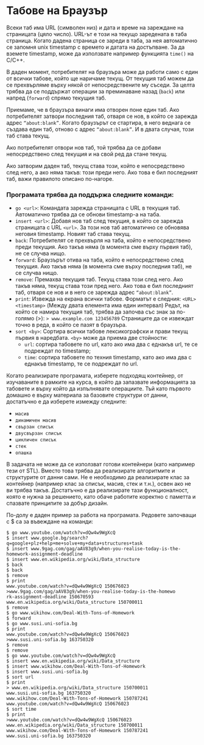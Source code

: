 # Табове на Браузър
Всеки таб има URL (символен низ) и дата и време на зареждане на страницата (цяло число). URL-ът е този на текущо заредената в таба страница. Когато дадена страница се зареди в таба, за нея автоматично се запомня unix timestamp с времето и датата на достъпване. За да вземете timestamp, може да използвате например функцията `time()` на C/C++.

В даден момент, потребителят на браузъра може да работи само с един от всички табове, който ще наричаме текущ. От текущия таб можем да се прехвърляме върху някой от непосредствените му съседи. За целта трябва да се поддържат операции за преминаване назад (`back`) или напред (`forward`) спрямо текущия таб.

Приемаме, че в браузъра винаги има отворен поне един таб. Ако потребителят затвори последния таб, отваря се нов, в който се зарежда адрес `“about:blank”`. Когато браузърът се стартира, в него веднага се създава един таб, отново с адрес `“about:blank”`. И в двата случая, този таб става текущ.

Ако потребителят отвори нов таб, той трябва да се добави непосредствено след текущия и на свой ред да стане текущ.

Ако затворим даден таб, текущ става този, който е непосредствено след него, а ако няма такъв: този преди него. Ако това е бил последният таб, важи правилото описано по-нагоре.

### Програмата трябва да поддържа следните команди:
*   `go <url>`: Командата зарежда страницата с URL <url> в текущия таб. Автоматично трябва да се обнови timestamp-а на таба.
*   `insert <url>`: Добавя нов таб след текущия, в който се зарежда
страницата с URL `<url>`. За този нов таб автоматично се обновява неговия timestamp. Новият таб става текущ.
*   `back`: Потребителят се прехвърля на таба, който е непосредствено преди текущия. Ако такъв няма (в момента сме върху първия таб), не се случва нищо.
*   `forward`: Браузърът отива на таба, който е непосредствено след текущия. Ако такъв няма (в момента сме върху последния таб), не се случва нищо.
*   `remove`: Премахва текущия таб. Текущ става този след него. Ако
такъв няма, текущ става този пред него. Ако това е бил последният таб, отваря се нов и в него се зарежда адрес `“about:blank”`.
*   `print`: Извежда на екрана всички табове. Форматът е следния:
`<URL> <timestamp>`
(Между двата елемента има един интервал)
Редът, на който се намира текущия таб, трябва да започва
със знак за по-голямо (>):
`> www.example.com 123456789`
Страниците да се извеждат точно в реда, в който се пазят
в браузъра.
*   `sort <by>`: Сортира всички табове лексикографски и прави текущ
първия в наредбата. `<by>` може да приема две стойности:
    * `url`: сортира табовете по url, като ако има два с
еднaкъв url, те се подреждат по timestamp;
    * `time`: сортира табовете по техния timestamp, като
ако има два с еднакъв timestamp, те се подреждат по url.

Когато реализирате програмата, изберете подходящ контейнер, от изучаваните
в рамките на курса, в който да запазвате информацията за табовете и върху
който да изпълнявате операциите. Тъй като първото домашно е върху
материала за базовите структури от данни, достатъчно е да изберете измежду
следните:
*   `масив`
*   `динамичен масив`
*   `свързан списък`
*   `двусвързан списък`
*   `цикличен списък`
*   `стек`
*   `опашка`

В задачата не може да се използват готови контейнери (като например тези от STL). Вместо това трябва да реализирате алгоритмите и структурите от данни сами. Не е необходимо да реализирате клас за контейнер (например клас за списък, масив, стек и т.н.), освен ако не ви трябва такъв. Достатъчно е да реализирате тази функционалност, която е нужна за решението, като обаче работите коректно с паметта и спазвате принципите за добър дизайн.

По-долу е даден пример за работа на програмата. Редовете започващи с $ са за въвеждане на команди:

```
$ go www.youtube.com/watch?v=dQw4w9WgXcQ
$ insert www.google.bg/search?q=google+plz+help+me+solve+my+data+structures+task
$ insert www.9gag.com/gag/aAV83g9/when-you-realise-today-is-the-homework-assignment-deadline
$ insert www.en.wikipedia.org/wiki/Data_structure
$ back
$ back
$ remove
$ print
www.youtube.com/watch?v=dQw4w9WgXcQ 150676023
>www.9gag.com/gag/aAV83g9/when-you-realise-today-is-the-homewo
rk-assignment-deadline 150670593
www.en.wikipedia.org/wiki/Data_structure 150700011
$ remove
$ go www.wikihow.com/Deal-With-Tons-of-Homework
$ forward
$ go www.susi.uni-sofia.bg
$ print
www.youtube.com/watch?v=dQw4w9WgXcQ 150676023
>www.susi.uni-sofia.bg 163750320
$ remove
$ remove
$ go www.youtube.com/watch?v=dQw4w9WgXcQ
$ insert www.en.wikipedia.org/wiki/Data_structure
$ insert www.wikihow.com/Deal-With-Tons-of-Homework
$ insert www.susi.uni-sofia.bg
$ sort url
$ print
> www.en.wikipedia.org/wiki/Data_structure 150700011
www.susi.uni-sofia.bg 163750320
www.wikihow.com/Deal-With-Tons-of-Homework 150787241
www.youtube.com/watch?v=dQw4w9WgXcQ 150676023
$ sort time
$ print
>www.youtube.com/watch?v=dQw4w9WgXcQ 150676023
www.en.wikipedia.org/wiki/Data_structure 150700011
www.wikihow.com/Deal-With-Tons-of-Homework 150787241
www.susi.uni-sofia.bg 163750320
```
